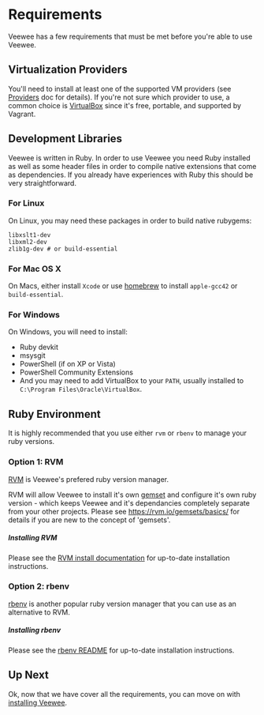 # Requirements

Veewee has a few requirements that must be met before you're able to use Veewee.


## Virtualization Providers

You'll need to install at least one of the supported VM providers (see [Providers](providers.md) doc for details). If you're not sure which provider to use, a common choice is [VirtualBox](http://www.virtualbox.org/) since it's free, portable, and supported by Vagrant.


## Development Libraries

Veewee is written in Ruby. In order to use Veewee you need Ruby installed as well as some header files
in order to compile native extensions that come as dependencies. If you already have experiences with Ruby this should be very straightforward. 


### For Linux

On Linux, you may need these packages in order to build native rubygems:

    libxslt1-dev
    libxml2-dev
    zlib1g-dev # or build-essential


### For Mac OS X

On Macs, either install `Xcode` or use [homebrew](http://mxcl.github.io/homebrew/) to install `apple-gcc42` or `build-essential`.


### For Windows

On Windows, you will need to install:

* Ruby devkit
* msysgit
* PowerShell (if on XP or Vista)
* PowerShell Community Extensions
* And you may need to add VirtualBox to your `PATH`, usually installed to `C:\Program Files\Oracle\VirtualBox`.


## Ruby Environment

It is highly recommended that you use either `rvm` or `rbenv` to manage your ruby versions.


### Option 1: RVM

[RVM](https://rvm.io/) is Veewee's prefered ruby version manager. 

RVM will allow Veewee to install it's own [gemset](https://rvm.io/gemsets/basics/) and configure it's own ruby version - which keeps Veewee and it's dependancies completely separate from your other projects. Please see https://rvm.io/gemsets/basics/ for details if you are new to the concept of 'gemsets'.


##### Installing RVM

Please see the [RVM install documentation](https://rvm.io/rvm/install) for up-to-date installation instructions.


### Option 2: rbenv

[rbenv](https://github.com/sstephenson/rbenv) is another popular ruby version manager that you can use as an alternative to RVM.


##### Installing rbenv

Please see the [rbenv README]( https://github.com/sstephenson/rbenv/#installation) for up-to-date installation instructions.


## Up Next

Ok, now that we have cover all the requirements, you can move on with [installing Veewee](installation.md).
